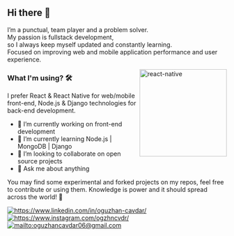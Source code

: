 ## Hi there 👋
I’m a punctual, team player and a problem solver.
<br />
My passion is fullstack development,
<br />
so I always keep myself updated and constantly learning.
<br />
Focused on improving web and mobile application performance and user experience.

<img src="https://github.com/ezranbayantemur/ezranbayantemur/blob/master/animation_500_kd7ngokt.gif" alt="react-native" width=200 height=200 align="right">

### What I'm using? 🛠  
I prefer React & React Native for web/mobile front-end, Node.js & Django technologies for back-end development.
<br/>

- 🔭 I’m currently working on front-end development 
- 🌱 I’m currently learning Node.js | MongoDB | Django
- 👯 I’m looking to collaborate on open source projects
- 💬 Ask me about anything

You may find some experimental and forked projects on my repos, feel free to contribute or using them.
Knowledge is power and it should spread across the world! 💪

<a href="https://www.linkedin.com/in/oguzhan-cavdar/" target="_blank">
    <img src="https://img.shields.io/badge/%20-linkedin-0072b1" alt="https://www.linkedin.com/in/oguzhan-cavdar/">
</a>
<a href="https://www.instagram.com/ogzhncvdr/" target="_blank">
    <img src="https://img.shields.io/badge/%20-instagram-fbad50" alt="https://www.instagram.com/ogzhncvdr/">
</a>
<a href="mailto:oguzhancavdar06@gmail.com" target="_blank">
    <img src="https://img.shields.io/badge/%20-gmail-B23121" alt="mailto:oguzhancavdar06@gmail.com">
</a>
<!-- <a href="#" target="_blank">
    <img src="https://img.shields.io/badge/%20-medium-black" alt="#">
</a> -->

